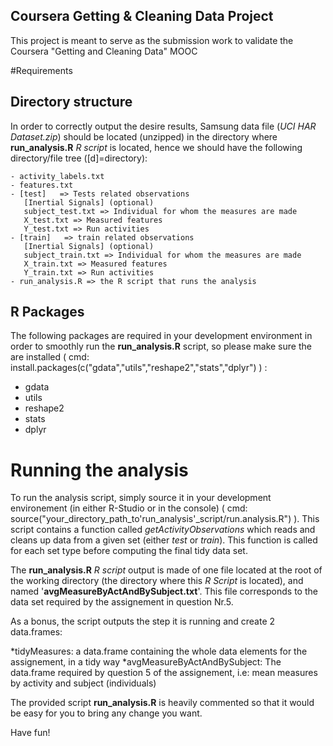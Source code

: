 Coursera Getting & Cleaning Data Project
-----------------------------------------------------------------
This project is meant to serve as the submission work to validate the Coursera "Getting and Cleaning Data" MOOC

#Requirements
## Directory structure
In order to correctly output the desire results, Samsung data file (*UCI HAR Dataset.zip*) should be located (unzipped) in the directory where **run_analysis.R** *R script* is located, hence we should have the following directory/file tree ([d]=directory):

```
- activity_labels.txt
- features.txt
- [test]   => Tests related observations
   [Inertial Signals] (optional)
   subject_test.txt => Individual for whom the measures are made 
   X_test.txt => Measured features
   Y_test.txt => Run activities
- [train]   => train related observations
   [Inertial Signals] (optional)
   subject_train.txt => Individual for whom the measures are made
   X_train.txt => Measured features
   Y_train.txt => Run activities
- run_analysis.R => the R script that runs the analysis
```

## R Packages
The following packages are required in your development environment in order to smoothly run the **run_analysis.R** script, so please make sure the are installed ( cmd: install.packages(c("gdata","utils","reshape2","stats","dplyr") ) :

* gdata      
* utils      
* reshape2   
* stats      
* dplyr      




# Running the analysis
To run the analysis script, simply source it in your development environement (in either R-Studio or in the console) ( cmd: source("your_directory_path_to'run_analysis'_script/run.analysis.R") ). This script contains a function called *getActivityObservations* which reads and cleans up data from a given set (either *test* or *train*). This function is called for each set type before computing the final tidy data set. 


The **run_analysis.R** *R script* output is made of one file located at the root of the working directory (the directory where this *R Script* is located), and named '**avgMeasureByActAndBySubject.txt**'. This file corresponds to the data set required by the assignement in question Nr.5.

As a bonus, the script outputs the step it is running and create 2 data.frames:

*tidyMeasures: a data.frame containing the whole data elements for the assignement, in a tidy way
*avgMeasureByActAndBySubject: The data.frame required by question 5 of the assignement, i.e: mean measures by activity and subject (individuals)

The provided script **run_analysis.R** is heavily commented so that it would be easy for you to bring any change you want.

Have fun!

